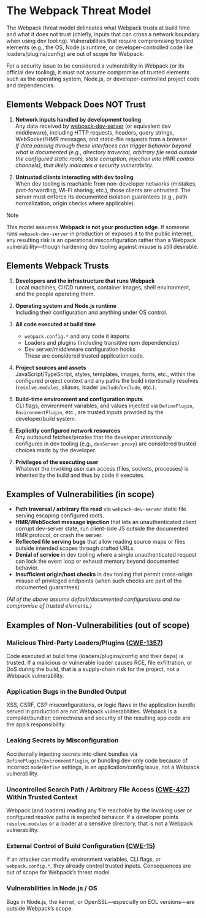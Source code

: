 # The Webpack Threat Model

The Webpack threat model delineates what Webpack trusts at build time and what it does not trust (chiefly, inputs that can cross a network boundary when using dev tooling). Vulnerabilities that require compromising trusted elements (e.g., the OS, Node.js runtime, or developer-controlled code like loaders/plugins/config) are out of scope for Webpack.

For a security issue to be considered a vulnerability in Webpack (or its official dev tooling), it must not assume compromise of trusted elements such as the operating system, Node.js, or developer-controlled project code and dependencies.

## Elements Webpack Does NOT Trust

1. **Network inputs handled by development tooling**  
   Any data received by [webpack-dev-server](https://webpack.js.org/configuration/dev-server/) (or equivalent dev middleware), including HTTP requests, headers, query strings, WebSocket/HMR messages, and static-file requests from a browser.  
   *If data passing through these interfaces can trigger behavior beyond what is documented (e.g., directory traversal, arbitrary file read outside the configured static roots, state corruption, injection into HMR control channels), that likely indicates a security vulnerability.*

2. **Untrusted clients interacting with dev tooling**  
   When dev tooling is reachable from non-developer networks (mistakes, port-forwarding, Wi-Fi sharing, etc.), those clients are untrusted. The server must enforce its documented isolation guarantees (e.g., path normalization, origin checks where applicable).

> [!NOTE]
> This model assumes **Webpack is not your production edge**. If someone runs `webpack-dev-server` in production or exposes it to the public internet, any resulting risk is an operational misconfiguration rather than a Webpack vulnerability—though hardening dev tooling against misuse is still desirable.

## Elements Webpack Trusts

1. **Developers and the infrastructure that runs Webpack**  
   Local machines, CI/CD runners, container images, shell environment, and the people operating them.

2. **Operating system and Node.js runtime**  
   Including their configuration and anything under OS control.

3. **All code executed at build time**  
   - `webpack.config.*` and any code it imports  
   - Loaders and plugins (including transitive npm dependencies)  
   - Dev server/middleware configuration hooks  
   These are considered trusted application code.

4. **Project sources and assets**  
   JavaScript/TypeScript, styles, templates, images, fonts, etc., within the configured project context and any paths the build intentionally resolves (`resolve.modules`, aliases, loader `include`/`exclude`, etc.).

5. **Build-time environment and configuration inputs**  
   CLI flags, environment variables, and values injected via `DefinePlugin`, `EnvironmentPlugin`, etc., are trusted inputs provided by the developer/build system.

6. **Explicitly configured network resources**  
   Any outbound fetches/proxies that the developer *intentionally* configures in dev tooling (e.g., `devServer.proxy`) are considered trusted choices made by the developer.

7. **Privileges of the executing user**  
   Whatever the invoking user can access (files, sockets, processes) is inherited by the build and thus by code it executes.


## Examples of Vulnerabilities (in scope)

- **Path traversal / arbitrary file read** via `webpack-dev-server` static file serving escaping configured roots.
- **HMR/WebSocket message injection** that lets an unauthenticated client corrupt dev-server state, run client-side JS outside the documented HMR protocol, or crash the server.
- **Reflected file serving bugs** that allow reading source maps or files outside intended scopes through crafted URLs.
- **Denial of service** in dev tooling where a single unauthenticated request can lock the event loop or exhaust memory beyond documented behavior.
- **Insufficient origin/host checks** in dev tooling that permit cross-origin misuse of privileged endpoints (when such checks are part of the documented guarantees).

*(All of the above assume default/documented configurations and no compromise of trusted elements.)*


## Examples of Non-Vulnerabilities (out of scope)

### Malicious Third-Party Loaders/Plugins ([CWE-1357](https://cwe.mitre.org/data/definitions/1357.html))
Code executed at build time (loaders/plugins/config and their deps) is trusted. If a malicious or vulnerable loader causes RCE, file exfiltration, or DoS during the build, that is a supply-chain risk for the project, not a Webpack vulnerability.

### Application Bugs in the Bundled Output
XSS, CSRF, CSP misconfigurations, or logic flaws in the application bundle served in production are not Webpack vulnerabilities. Webpack is a compiler/bundler; correctness and security of the resulting app code are the app’s responsibility.

### Leaking Secrets by Misconfiguration
Accidentally injecting secrets into client bundles via `DefinePlugin`/`EnvironmentPlugin`, or bundling dev-only code because of incorrect `mode`/`define` settings, is an application/config issue, not a Webpack vulnerability.

### Uncontrolled Search Path / Arbitrary File Access ([CWE-427](https://cwe.mitre.org/data/definitions/427.html)) Within Trusted Context
Webpack (and loaders) reading any file reachable by the invoking user or configured resolve paths is expected behavior. If a developer points `resolve.modules` or a loader at a sensitive directory, that is not a Webpack vulnerability.

### External Control of Build Configuration ([CWE-15](https://cwe.mitre.org/data/definitions/15.html))
If an attacker can modify environment variables, CLI flags, or `webpack.config.*`, they already control trusted inputs. Consequences are out of scope for Webpack’s threat model.

### Vulnerabilities in Node.js / OS
Bugs in Node.js, the kernel, or OpenSSL—especially on EOL versions—are outside Webpack’s scope.
